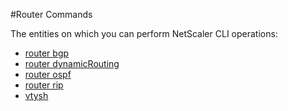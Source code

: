 #Router Commands

The entities on which you can perform NetScaler CLI operations:
<ul><li><a href="../../router/router-bgp/router-bgp">router bgp</a></li><li><a href="../../router/router-dynamicrouting/router-dynamicrouting">router dynamicRouting</a></li><li><a href="../../router/router-ospf/router-ospf">router ospf</a></li><li><a href="../../router/router-rip/router-rip">router rip</a></li><li><a href="../../router/vtysh/vtysh">vtysh</a></li></ul>




